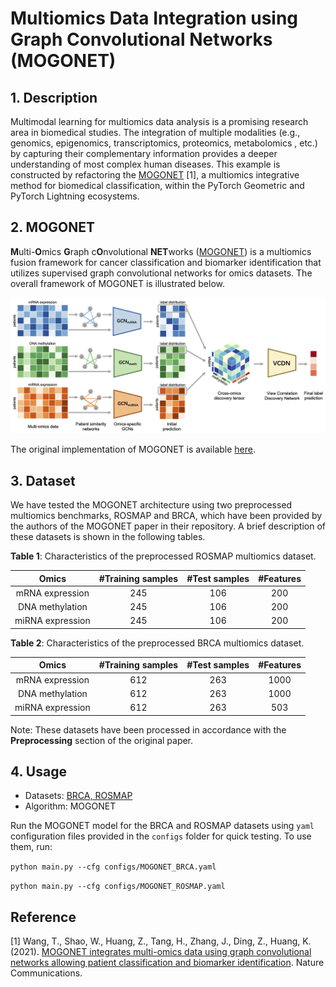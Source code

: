 # Multiomics Data Integration using Graph Convolutional Networks (MOGONET)

## 1. Description

Multimodal learning for multiomics data analysis is a promising research area in biomedical studies. The integration of multiple modalities (e.g., genomics, epigenomics, transcriptomics, proteomics, metabolomics , etc.) by capturing their complementary information provides a deeper understanding of most complex human diseases. This example is constructed by refactoring the [MOGONET](https://doi.org/10.1038/s41467-021-23774-w) [1], a multiomics integrative method for biomedical classification, within the PyTorch Geometric and PyTorch Lightning ecosystems.


## 2. MOGONET

**M**ulti-**O**mics **G**raph c**O**nvolutional **NET**works ([MOGONET](https://doi.org/10.1038/s41467-021-23774-w)) is
a multiomics fusion framework for cancer classification and biomarker identification that utilizes supervised graph
convolutional networks for omics datasets. The overall framework of MOGONET is illustrated below.

![MOGONET Architecture](image/MOGONET.png)

The original implementation of MOGONET is available [here](https://github.com/txWang/MOGONET.git).

## 3. Dataset

We have tested the MOGONET architecture using two preprocessed multiomics benchmarks, ROSMAP and BRCA, which have been provided
by the authors of the MOGONET paper in their repository. A brief description of these datasets is shown in the following
tables.

**Table 1**: Characteristics of the preprocessed ROSMAP multiomics dataset.

|      Omics       | #Training samples | #Test samples | #Features  |
|:----------------:|:-----------------:|:-------------:|:----------:|
| mRNA expression  |        245        |      106      |    200     |
| DNA methylation  |        245        |      106      |    200     |
| miRNA expression |        245        |      106      |    200     |



**Table 2**: Characteristics of the preprocessed BRCA multiomics dataset.

|      Omics       | #Training samples | #Test samples | #Features |
|:----------------:|:-----------------:|:-------------:|:---------:|
| mRNA expression  |        612        |      263      |   1000    |
| DNA methylation  |        612        |      263      |   1000    |
| miRNA expression |        612        |      263      |    503    |

Note: These datasets have been processed in accordance with the **Preprocessing** section of the original paper.

## 4. Usage

* Datasets: [BRCA, ROSMAP](https://github.com/pykale/data/tree/main/multiomics)
* Algorithm: MOGONET

Run the MOGONET model for the BRCA and ROSMAP datasets using `yaml` configuration files provided in the `configs` folder
for quick testing. To use them, run:

`python main.py --cfg configs/MOGONET_BRCA.yaml`

`python main.py --cfg configs/MOGONET_ROSMAP.yaml`


## Reference

[1] Wang, T., Shao, W., Huang, Z., Tang, H., Zhang, J., Ding, Z., Huang, K. (2021). [MOGONET integrates multi-omics data
using graph convolutional networks allowing patient classification and biomarker identification](https://doi.org/10.1038/s41467-021-23774-w). Nature Communications.
